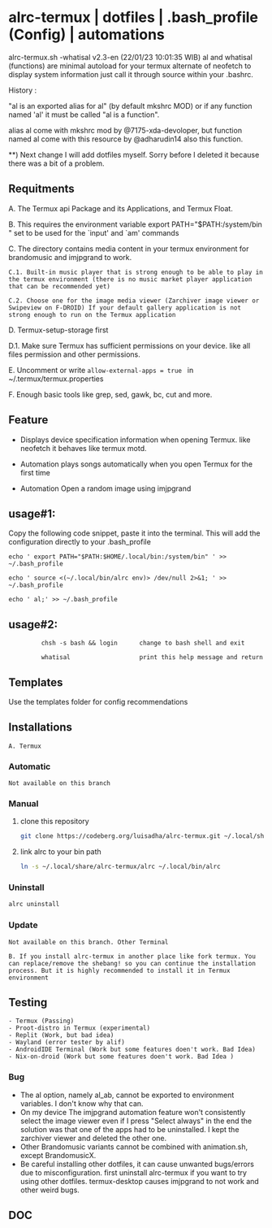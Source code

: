 # alrc-termux | dotfiles | .bash_profile (Config) | automations

alrc-termux.sh -whatisal v2.3-en (22/01/23 10:01:35 WIB) al and whatisal (functions) are minimal autoload for your termux alternate of neofetch to display system information just call it through source within your .bashrc.

History :

"al is an exported alias for al" (by default mkshrc MOD) or if any function named 'al' it must be called "al is a function".

alias al come with mkshrc mod by @7175-xda-devoloper, but function named al come with this resource by @adharudin14 also this function.

**) Next change I will add dotfiles myself. Sorry before I deleted it because there was a bit of a problem.

## Requitments

 A. The Termux api Package and its Applications, and Termux Float.

 B. This requires the environment variable export PATH="$PATH:/system/bin " set to be used for the \`input' and \`am' commands

   C. The directory contains media content in your termux environment for brandomusic and imjpgrand to work.

    C.1. Built-in music player that is strong enough to be able to play in the termux environment (there is no music market player application that can be recommended yet)
    
    C.2. Choose one for the image media viewer (Zarchiver image viewer or Swipeview on F-DROID) If your default gallery application is not strong enough to run on the Termux application

D. Termux-setup-storage first

  D.1. Make sure Termux has sufficient permissions on your device. like all files permission and other permissions.

E. Uncomment or write ```allow-external-apps = true ``` in ~/.termux/termux.properties

F. Enough basic tools like grep, sed, gawk, bc, cut and more.

##

## Feature

* Displays device specification information when opening Termux. like neofetch it behaves like termux motd.

* Automation plays songs automatically when you open Termux for the first time

* Automation Open a random image using imjpgrand

## usage#1:
Copy the following code snippet, paste it into the terminal. This will add the configuration directly to your .bash_profile
```
echo ' export PATH="$PATH:$HOME/.local/bin:/system/bin" ' >> ~/.bash_profile

echo ' source <(~/.local/bin/alrc env)> /dev/null 2>&1; ' >> ~/.bash_profile

echo ' al;' >> ~/.bash_profile
```

## usage#2:
```
         chsh -s bash && login      change to bash shell and exit

         whatisal                   print this help message and return

 ```

         

## Templates

   Use the templates folder for config recommendations


## Installations

    A. Termux


### Automatic
    Not available on this branch

### Manual
   1. clone this repository
      ```sh
      git clone https://codeberg.org/luisadha/alrc-termux.git ~/.local/share/alrc-termux
      ```
   2. link alrc to your bin path
      ```sh
      ln -s ~/.local/share/alrc-termux/alrc ~/.local/bin/alrc
      ```

### Uninstall
   ```sh
   alrc uninstall
   ```

### Update
    
    Not available on this branch. Other Terminal

    B. If you install alrc-termux in another place like fork termux. You can replace/remove the shebang! so you can continue the installation process. But it is highly recommended to install it in Termux environment


## Testing
    - Termux (Passing)
    - Proot-distro in Termux (experimental)
    - Replit (Work, but bad idea)
    - Wayland (error tester by alif)
    - AndroidIDE Terminal (Work but some features doen't work. Bad Idea)
    - Nix-on-droid (Work but some features doen't work. Bad Idea )


### Bug

* The al option, namely al_ab, cannot be exported to environment variables. I don't know why that can.
* On my device The imjpgrand automation feature won't consistently select the image viewer even if I press "Select always" in the end the solution was that one of the apps had to be uninstalled. I kept the zarchiver viewer and deleted the other one.
* Other Brandomusic variants cannot be combined with animation.sh, except BrandomusicX.
* Be careful installing other dotfiles, it can cause unwanted bugs/errors due to misconfiguration.  first uninstall alrc-termux if you want to try using other dotfiles. termux-desktop causes imjpgrand to not work and other weird bugs.

## DOC











































